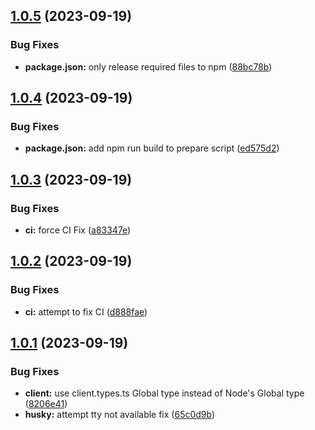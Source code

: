 ## [1.0.5](https://github.com/JonathanLab/statamic-client/compare/v1.0.4...v1.0.5) (2023-09-19)


### Bug Fixes

* **package.json:** only release required files to npm ([88bc78b](https://github.com/JonathanLab/statamic-client/commit/88bc78b13bed902c2c2eaeedb82dbc44078d99a0))

## [1.0.4](https://github.com/JonathanLab/statamic-client/compare/v1.0.3...v1.0.4) (2023-09-19)


### Bug Fixes

* **package.json:** add npm run build to prepare script ([ed575d2](https://github.com/JonathanLab/statamic-client/commit/ed575d2b71a2dd5f801abfa6934f7dbfa426a457))

## [1.0.3](https://github.com/JonathanLab/statamic-client/compare/v1.0.2...v1.0.3) (2023-09-19)


### Bug Fixes

* **ci:** force CI Fix ([a83347e](https://github.com/JonathanLab/statamic-client/commit/a83347e0e7e22bcc0b55971ac72c3d5c0bbac16e))

## [1.0.2](https://github.com/JonathanLab/statamic-client/compare/v1.0.1...v1.0.2) (2023-09-19)


### Bug Fixes

* **ci:** attempt to fix CI ([d888fae](https://github.com/JonathanLab/statamic-client/commit/d888fae7b21110e60b3a89b356242b9ec00df52d))

## [1.0.1](https://github.com/JonathanLab/statamic-client/compare/v1.0.0...v1.0.1) (2023-09-19)


### Bug Fixes

* **client:** use client.types.ts Global type instead of Node's Global type ([8206e41](https://github.com/JonathanLab/statamic-client/commit/8206e41756b08599a1f80f79e8ac5a0804b55e0e))
* **husky:** attempt tty not available fix ([65c0d9b](https://github.com/JonathanLab/statamic-client/commit/65c0d9ba27c7aa1567a306c2051b4e0edbd25383))
